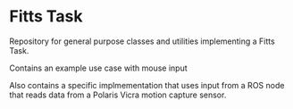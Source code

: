 # Fitts Task
Repository for general purpose classes and utilities implementing a Fitts Task.  

Contains an example use case with mouse input

Also contains a specific implmementation that uses input from a ROS node that
reads data from a Polaris Vicra motion capture sensor.